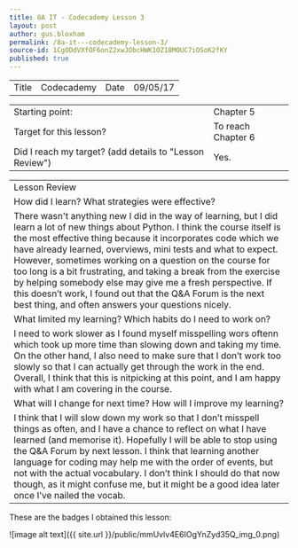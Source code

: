 ```yaml
---
title: 8A IT - Codecademy Lesson 3
layout: post
author: gus.bloxham
permalink: /8a-it---codecademy-lesson-3/
source-id: 1CgODdVXfOF6onZ2xwJObcHWK1OZ18MOUC7iOSoK2fKY
published: true
---
```

<table>
  <tr>
    <td>Title</td>
    <td>Codecademy</td>
    <td>Date</td>
    <td>09/05/17</td>
  </tr>
</table>


<table>
  <tr>
    <td>Starting point:</td>
    <td>Chapter 5</td>
  </tr>
  <tr>
    <td>Target for this lesson?</td>
    <td>To reach Chapter 6</td>
  </tr>
  <tr>
    <td>Did I reach my target? 
(add details to "Lesson Review")</td>
    <td>Yes.</td>
  </tr>
</table>


<table>
  <tr>
    <td>Lesson Review</td>
  </tr>
  <tr>
    <td>How did I learn? What strategies were effective? </td>
  </tr>
  <tr>
    <td>There wasn't anything new I did in the way of learning, but I did learn a lot of new things about Python. I think the course itself is the most effective thing because it incorporates code which we have already learned, overviews, mini tests and what to expect. However, sometimes working on a question on the course for too long is a bit frustrating, and taking a break from the exercise by helping somebody else may give me a fresh perspective. If this doesn’t work, I found out that the Q&A Forum is the next best thing, and often answers your questions nicely.</td>
  </tr>
  <tr>
    <td>What limited my learning? Which habits do I need to work on? </td>
  </tr>
  <tr>
    <td>I need to work slower as I found myself misspelling wors oftenn which took up more time than slowing down and taking my time. On the other hand, I also need to make sure that I don’t work too slowly so that I can actually get through the work in the end. Overall, I think that this is nitpicking at this point, and I am happy with what I am covering in the course.</td>
  </tr>
  <tr>
    <td>What will I change for next time? How will I improve my learning?</td>
  </tr>
  <tr>
    <td>I think that I will slow down my work so that I don’t misspell things as often, and I have a chance to reflect on what I have learned (and memorise it). Hopefully I will be able to stop using the Q&A Forum by next lesson. I think that learning another language for coding may help me with the order of events, but not with the actual vocabulary. I don’t think I should do that now though, as it might confuse me, but it might be a good idea later once I’ve nailed the vocab.</td>
  </tr>
</table>


These are the badges I obtained this lesson:

![image alt text]({{ site.url }}/public/mmUvlv4E6IOgYnZyd35Q_img_0.png)

